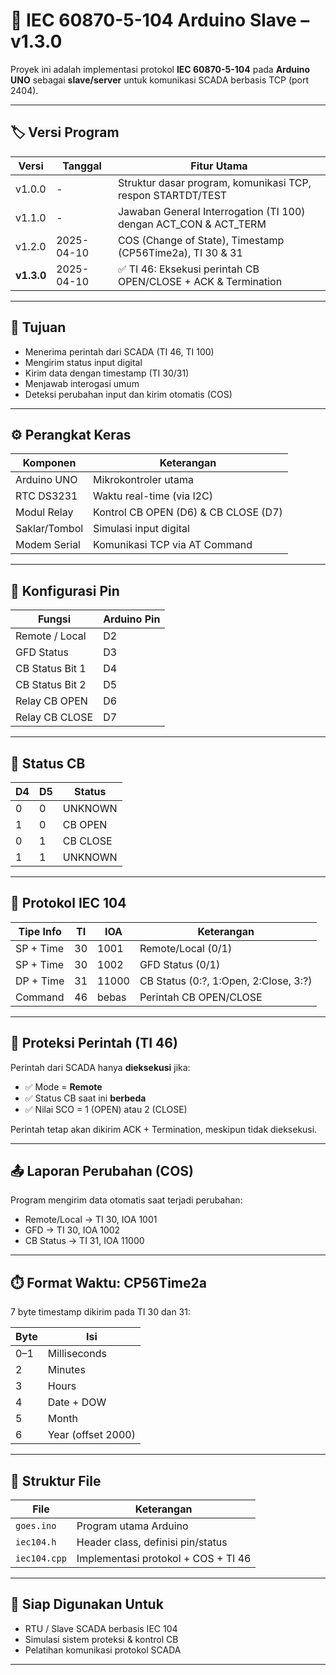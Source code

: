 # 📡 IEC 60870-5-104 Arduino Slave – v1.3.0

Proyek ini adalah implementasi protokol **IEC 60870-5-104** pada **Arduino UNO** sebagai **slave/server** untuk komunikasi SCADA berbasis TCP (port 2404).

---

## 🏷️ Versi Program

| Versi    | Tanggal     | Fitur Utama                                                      |
|----------|-------------|------------------------------------------------------------------|
| v1.0.0   | -           | Struktur dasar program, komunikasi TCP, respon STARTDT/TEST     |
| v1.1.0   | -           | Jawaban General Interrogation (TI 100) dengan ACT_CON & ACT_TERM|
| v1.2.0   | 2025-04-10   | COS (Change of State), Timestamp (CP56Time2a), TI 30 & 31       |
| **v1.3.0** | 2025-04-10 | ✅ TI 46: Eksekusi perintah CB OPEN/CLOSE + ACK & Termination    |

---

## 🎯 Tujuan

- Menerima perintah dari SCADA (TI 46, TI 100)
- Mengirim status input digital
- Kirim data dengan timestamp (TI 30/31)
- Menjawab interogasi umum
- Deteksi perubahan input dan kirim otomatis (COS)

---

## ⚙️ Perangkat Keras

| Komponen        | Keterangan                            |
|-----------------|----------------------------------------|
| Arduino UNO     | Mikrokontroler utama                   |
| RTC DS3231      | Waktu real-time (via I2C)              |
| Modul Relay     | Kontrol CB OPEN (D6) & CB CLOSE (D7)   |
| Saklar/Tombol   | Simulasi input digital                 |
| Modem Serial    | Komunikasi TCP via AT Command          |

---

## 📌 Konfigurasi Pin

| Fungsi            | Arduino Pin |
|-------------------|-------------|
| Remote / Local    | D2          |
| GFD Status        | D3          |
| CB Status Bit 1   | D4          |
| CB Status Bit 2   | D5          |
| Relay CB OPEN     | D6          |
| Relay CB CLOSE    | D7          |

---

## 🧠 Status CB

| D4 | D5 | Status     |
|----|----|------------|
| 0  | 0  | UNKNOWN    |
| 1  | 0  | CB OPEN    |
| 0  | 1  | CB CLOSE   |
| 1  | 1  | UNKNOWN    |

---

## 🔄 Protokol IEC 104

| Tipe Info | TI   | IOA     | Keterangan                          |
|-----------|------|---------|-------------------------------------|
| SP + Time | 30   | 1001    | Remote/Local (0/1)                  |
| SP + Time | 30   | 1002    | GFD Status (0/1)                    |
| DP + Time | 31   | 11000   | CB Status (0:?, 1:Open, 2:Close, 3:?) |
| Command   | 46   | bebas   | Perintah CB OPEN/CLOSE              |

---

## 🔐 Proteksi Perintah (TI 46)

Perintah dari SCADA hanya **dieksekusi** jika:

- ✅ Mode = **Remote**
- ✅ Status CB saat ini **berbeda**
- ✅ Nilai SCO = 1 (OPEN) atau 2 (CLOSE)

Perintah tetap akan dikirim ACK + Termination, meskipun tidak dieksekusi.

---

## 📤 Laporan Perubahan (COS)

Program mengirim data otomatis saat terjadi perubahan:

- Remote/Local → TI 30, IOA 1001
- GFD → TI 30, IOA 1002
- CB Status → TI 31, IOA 11000

---

## ⏱️ Format Waktu: CP56Time2a

7 byte timestamp dikirim pada TI 30 dan 31:

| Byte | Isi              |
|------|------------------|
| 0–1  | Milliseconds     |
| 2    | Minutes          |
| 3    | Hours            |
| 4    | Date + DOW       |
| 5    | Month            |
| 6    | Year (offset 2000)|

---

## 📁 Struktur File

| File         | Keterangan                               |
|--------------|-------------------------------------------|
| `goes.ino`   | Program utama Arduino                     |
| `iec104.h`   | Header class, definisi pin/status         |
| `iec104.cpp` | Implementasi protokol + COS + TI 46       |

---

## 🚀 Siap Digunakan Untuk

- RTU / Slave SCADA berbasis IEC 104
- Simulasi sistem proteksi & kontrol CB
- Pelatihan komunikasi protokol SCADA

---